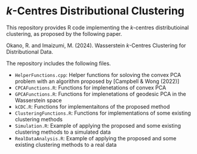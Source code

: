 # _k_-Centres Distributional Clustering 
This repository provides R code implementing the _k_-centres distributioinal clustering, as proposed by the following paper. 

Okano, R. and Imaizumi, M. (2024). Wasserstein _k_-Centres Clustering for Distributional Data. 

The repository includes the following files.

- `HelperFunctions.cpp`: Helper functions for soloving the convex PCA problem with an algorithm proposed by [Campbell & Wong (2022)]
- `CPCAFunctions.R`: Functions for implenetations of convex PCA 
- `GPCAFunctions.R`: Functions for implenetations of geodesic PCA in the Wasserstein space
- `kCDC.R`: Functions for implementaitons of the proposed method
- `ClusteringFunctions.R`: Functions for implementations of some existing clustering methods
- `Simulation.R`: Example of applying the proposed and some existing clustering methods to a simulated data
- `RealDataAnalysis.R`: Example of applying the proposed and some existing clustering methods to a real data



